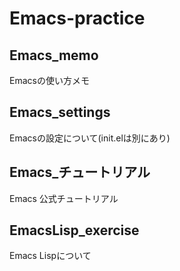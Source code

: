 # Emacs-practice

## Emacs_memo
  Emacsの使い方メモ

## Emacs_settings
  Emacsの設定について(init.elは別にあり)

## Emacs_チュートリアル
  Emacs 公式チュートリアル

## EmacsLisp_exercise
  Emacs Lispについて
